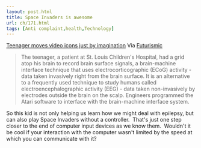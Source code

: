 ```yaml
---
layout: post.html
title: Space Invaders is awesome
url: ch/171.html
tags: [Anti complaint,health,Technology]
---
```

[Teenager moves video icons just by imagination](http://www.eurekalert.org/pub_releases/2006-10/wuso-tmv101006.php) Via [Futurismic](http://www.futurismic.com)

> The teenager, a patient at St. Louis Children's Hospital, had a grid atop his brain to record brain surface signals, a brain-machine interface technique that uses electrocorticographic (ECoG) activity - data taken invasively right from the brain surface. It is an alternative to a frequently used technique to study humans called electroencephalographic activity (EEG) - data taken non-invasively by electrodes outside the brain on the scalp. Engineers programmed the Atari software to interface with the brain-machine interface system.

So this kid is not only helping us learn how we might deal with epilepsy, but can also play Space Invaders without a controller.  That's just one step closer to the end of computer input devices as we know them.  Wouldn't it be cool if your interaction with the computer wasn't limited by the speed at which you can communicate with it?
